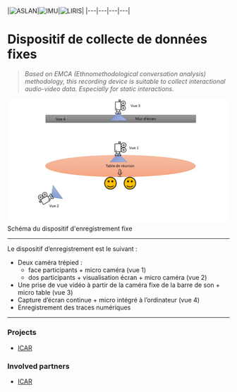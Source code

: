 |![ASLAN](/partners/Aslan100.png#center)|![IMU](/partners/LabexIMU_100.png#center)|![LIRIS](/partners/logo_liris_100.png#center)|
|---|---|---|---|



# Dispositif de collecte de données fixes

>*Based on EMCA (Ethnomethodological conversation analysis) methodology, this recording device is suitable to collect interactional audio-video data. Especially for static interactions.*



![Dispositif d'enregistrement fixe](Dispositif-fixe.jpg)
Schéma du dispositif d'enregistrement fixe

***

Le dispositif d’enregistrement est le suivant : 
- Deux caméra trépied :
  - face participants  + micro caméra (vue 1)
  - dos participants + visualisation écran + micro caméra (vue 2)
- Une prise de vue vidéo à partir de la caméra fixe de la barre de son + micro table  (vue 3)
- Capture d’écran continue + micro intégré à l’ordinateur  (vue 4)
- Enregistrement des traces numériques

***

### Projects
- [ICAR](http://icar.cnrs.fr/)


### Involved partners
- [ICAR](http://icar.cnrs.fr/)



